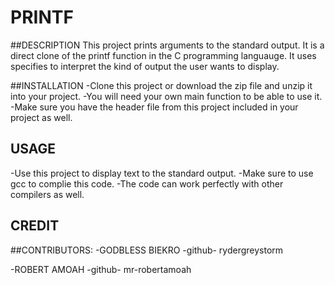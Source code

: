 # PRINTF


##DESCRIPTION
This project prints arguments to the standard output. It is a direct clone of the printf function in the C  programming languauge.
It uses specifies to interpret the kind of output the user wants to display. 

##INSTALLATION
-Clone this project or download the zip file and unzip it into your project.
-You will need your own main function to be able to use it.
-Make sure you have the header file from this project included in your project as well.


## USAGE
-Use this project to display text to the standard output.
-Make sure to use gcc to complie this code.
-The code can work perfectly with other compilers as well.

## CREDIT


##CONTRIBUTORS:
-GODBLESS BIEKRO
-github- rydergreystorm


-ROBERT  AMOAH
-github- mr-robertamoah
